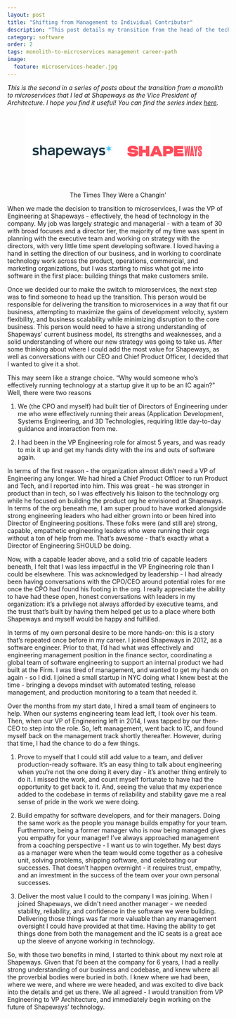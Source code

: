 ```yaml
---
layout: post
title: "Shifting from Management to Individual Contributor"
description: "This post details my transition from the head of the tech organization to becoming its most senior individual contributor."
category: software
order: 2
tags: monolith-to-microservices management career-path
image:
  feature: microservices-header.jpg
---
```

<div style="font-size: 6;"><i>This is the second in a series of posts about the transition from a monolith to microservices that I led at Shapeways as the Vice President of Architecture. I hope you find it useful!  You can find the series index <a href="/monolith-to-microservices">here</a>.</i></div>
<figure>
  <center>
      <img src="/assets/img/management-to-ic/shapeways_logo_before_after.png" />
      <figcaption>The Times They Were a Changin'</figcaption>
  </center>
</figure>
When we made the decision to transition to microservices, I was the VP of Engineering at Shapeways - effectively, the head of technology in the company.  My job was largely strategic and managerial - with a team of 30 with broad focuses and a director tier, the majority of my time was spent in planning with the executive team and working on strategy with the directors, with very little time spent developing software.  I loved having a hand in setting the direction of our business, and in working to coordinate technology work across the product, operations, commercial, and marketing organizations, but I was starting to miss what got me into software in the first place: building things that make customers smile.


Once we decided our to make the switch to microservices, the next step was to find someone to head up the transition.  This person would be responsible for delivering the transition to microservices in a way that fit our business, attempting to maximize the gains of development velocity, system flexibility, and business scalability while minimizing disruption to the core business. This person would need to have a strong understanding of Shapeways’ current business model, its strengths and weaknesses, and a solid understanding of where our new strategy was going to take us.  After some thinking about where I could add the most value for Shapeways, as well as conversations with our CEO and Chief Product Officer, I decided that I wanted to give it a shot.

This may seem like a strange choice.  “Why would someone who’s effectively running technology at a startup give it up to be an IC again?”  Well, there were two reasons

1.  We (the CPO and myself) had built tier of Directors of Engineering under me who were effectively running their areas (Application Development, Systems Engineering, and 3D Technologies, requiring little day-to-day guidance and interaction from me.  

1.  I had been in the VP Engineering role for almost 5 years, and was ready to mix it up and get my hands dirty with the ins and outs of software again. 

In terms of the first reason - the organization almost didn’t need a VP of Engineering any longer. We had hired a Chief Product Officer to run Product and Tech, and I reported into him.  This was great - he was stronger in product than in tech, so I was effectively his liaison to the technology org while he focused on building the product org he envisioned at Shapeways.  In terms of the org beneath me, I am super proud to have worked alongside strong engineering leaders who had either grown into or been hired into Director of Engineering positions.  These folks were (and still are) strong, capable, empathetic engineering leaders who were running their orgs without a ton of help from me.  That’s awesome - that’s exactly what a Director of Engineering SHOULD be doing.  

Now, with a capable leader above, and a solid trio of capable leaders beneath, I felt that I was less impactful in the VP Engineering role than I could be elsewhere.  This was acknowledged by leadership - I had already been having conversations with the CPO/CEO around potential roles for me once the CPO had found his footing in the org.  I really appreciate the ability to have had these open, honest conversations with leaders in my organization: it’s a privilege not always afforded by executive teams, and the trust that’s built by having them helped get us to a place where both Shapeways and myself would be happy and fulfilled. 

In terms of my own personal desire to be more hands-on: this is a story that’s repeated once before in my career.  I joined Shapeways in 2012, as a software engineer.  Prior to that, I’d had what was effectively and engineering management position in the finance sector, coordinating a global team of software engineering to support an internal product we had built at the Firm.  I was tired of management, and wanted to get my hands on again - so I did.  I joined a small startup in NYC doing what I knew best at the time - bringing a devops mindset with automated testing, release management, and production monitoring to a team that needed it.  

Over the months from my start date, I hired a small team of engineers to help.  When our systems engineering team lead left, I took over his team.  Then, when our VP of Engineering left in 2014, I was tapped by our then-CEO to step into the role.  So, left management, went back to IC, and found myself back on the management track shortly thereafter.  However, during that time, I had the chance to do a few things.

1. Prove to myself that I could still add value to a team, and deliver production-ready software.  It’s an easy thing to talk about engineering when you’re not the one doing it every day - it’s another thing entirely to do it.  I missed the work, and count myself fortunate to have had the opportunity to get back to it.  And, seeing the value that my experience added to the codebase in terms of reliability and stability gave me a real sense of pride in the work we were doing.


1. Build empathy for software developers, and for their managers. Doing the same work as the people you manage builds empathy for your team.  Furthermore, being a former manager who is now being managed gives you empathy for your manager!  I’ve always approached management from a coaching perspective - I want us to win together.  My best days as a manager were when the team would come together as a cohesive unit, solving problems, shipping software, and celebrating our successes.  That doesn’t happen overnight - it requires trust, empathy, and an investment in the success of the team over your own personal successes.  


1. Deliver the most value I could to the company I was joining.  When I joined Shapeways, we didn't need another manager - we needed stability, reliability, and confidence in the software we were building.  Delivering those things was far more valuable than any management oversight I could have provided at that time.  Having the ability to get things done from both the management and the IC seats is a great ace up the sleeve of anyone working in technology. 

So, with those two benefits in mind, I started to think about my next role at Shapeways.  Given that I’d been at the company for 6 years, I had a really strong understanding of our business and codebase, and knew where all the proverbial bodies were buried in both.  I knew where we had been, where we were, and where we were headed, and was excited to dive back into the details and get us there.  We all agreed - I would transition from VP Engineering to VP Architecture, and immediately begin working on the future of Shapeways’ technology. 
